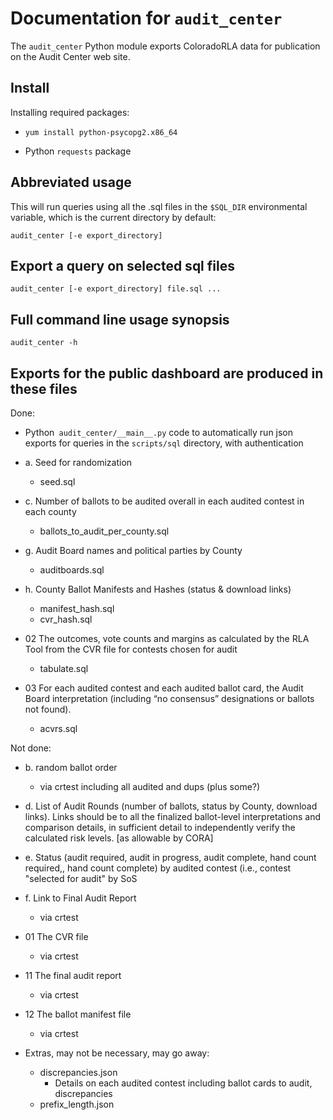 # Documentation for `audit_center`

The `audit_center` Python module exports ColoradoRLA data for publication on
the Audit Center web site.

## Install

Installing required packages:

* `yum install python-psycopg2.x86_64`

* Python `requests` package

## Abbreviated usage

This will run queries using all the .sql files in the `$SQL_DIR`
environmental variable, which is the current directory by default:

`audit_center [-e export_directory]`

## Export a query on selected sql files

`audit_center [-e export_directory] file.sql ...`

## Full command line usage synopsis

`audit_center -h`

## Exports for the public dashboard are produced in these files

Done:

* Python` audit_center/__main__.py` code to automatically run json exports for queries in the `scripts/sql` directory, with authentication

* a. Seed for randomization
  * seed.sql
* c. Number of ballots to be audited overall in each audited contest in each county
   * ballots_to_audit_per_county.sql
* g. Audit Board names and political parties by County
   * auditboards.sql
* h. County Ballot Manifests and Hashes (status & download links)
   * manifest_hash.sql
   * cvr_hash.sql
* 02 The outcomes, vote counts and margins as calculated by the RLA Tool from the CVR file for contests chosen for audit
  *  tabulate.sql
* 03 For each audited contest and each audited ballot card, the Audit Board interpretation (including “no consensus” designations or ballots not found).
  * acvrs.sql

Not done:

* b. random ballot order
  * via crtest including all audited and dups (plus some?)
* d. List of Audit Rounds (number of ballots, status by County, download links). Links should be to all the finalized ballot-level interpretations and comparison details, in sufficient detail to independently verify the calculated risk levels. [as allowable by CORA]
* e. Status (audit required, audit in progress, audit complete, hand count required,, hand count complete) by audited contest (i.e., contest "selected for audit" by SoS
* f. Link to Final Audit Report
  * via crtest
* 01 The CVR file
   * via crtest
* 11 The final audit report
   * via crtest
* 12 The ballot manifest file
   * via crtest

* Extras, may not be necessary, may go away:
  * discrepancies.json
    * Details on each audited contest including ballot cards to audit, discrepancies
  * prefix_length.json
